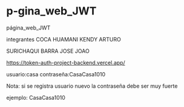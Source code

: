 # p-gina_web_JWT
página_web_JWT

integrantes
COCA HUAMANI KENDY ARTURO

SURICHAQUI BARRA JOSE JOAO



https://token-auth-project-backend.vercel.app/

usuario:casa
contraseña:CasaCasa1010

Nota: si se registra usuario nuevo la contraseña debe ser muy fuerte 

ejemplo: CasaCasa1010
